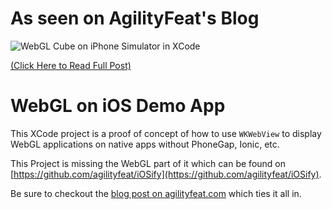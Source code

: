# As seen on AgilityFeat's Blog

![WebGL Cube on iPhone Simulator in XCode](http://blog.agilityfeat.com/wp-content/uploads/2015/08/WebGL_cube_on_iOS_optimized.gif)

[(Click Here to Read Full Post)](http://www.agilityfeat.com/blog/2015/08/using-webgl-in-ios-without-phonegap-or-ionic)

# WebGL on iOS Demo App

This XCode project is a proof of concept of how to use `WKWebView` to display WebGL applications on native apps without PhoneGap, Ionic, etc.

This Project is missing the WebGL part of it which can be found on [https://github.com/agilityfeat/iOSify](https://github.com/agilityfeat/iOSify).

Be sure to checkout the [blog post on agilityfeat.com](http://www.agilityfeat.com/blog/2015/06/using-webgl-in-ios-without-phonegap-or-ionic) which ties it all in.

